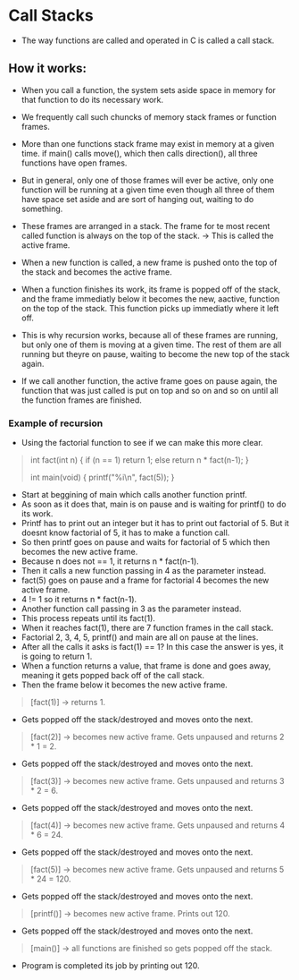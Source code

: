 # Call Stacks
- The way functions are called and operated in C is called a call stack.

## How it works:
- When you call a function, the system sets aside space in memory for that function to do its necessary work.
- We frequently call such chuncks of memory stack frames or function frames.
- More than one functions stack frame may exist in memory at a given time. if main() calls move(), which then calls direction(), all three functions have open frames.
- But in general, only one of those frames will ever be active, only one function will be running at a given time even though all three of them have space set aside and are sort of hanging out, waiting to do something.

- These frames are arranged in a stack. The frame for te most recent called function is always on the top of the stack. -> This is called the active frame.
- When a new function is called, a new frame is pushed onto the top of the stack and becomes the active frame.
- When a function finishes its work, its frame is popped off of the stack, and the frame immediatly below it becomes the new, aactive, function on the top of the stack. This function picks up immediatly where it left off.

- This is why recursion works, because all of these frames are running, but only one of them is moving at a given time. The rest of them are all running but theyre on pause, waiting to become the new top of the stack again.

- If we call another function, the active frame goes on pause again, the function that was just called is put on top and so on and so on until all the function frames are finished.

### Example of recursion
- Using the factorial function to see if we can make this more clear.

> int fact(int n)
> {
>   if (n == 1)
>       return 1;
>   else
>       return n * fact(n-1);
> }
>
> int main(void)
> {
>   printf("%i\n", fact(5));
> }

- Start at beggining of main which calls another function printf.
- As soon as it does that, main is on pause and is waiting for printf() to do its work.
- Printf has to print out an integer but it has to print out factorial of 5. But it doesnt know factorial of 5, it has to make a function call.
- So then printf goes on pause and waits for factorial of 5 which then becomes the new active frame.
- Because n does not == 1, it returns n * fact(n-1).
- Then it calls a new function passing in 4 as the parameter instead.
- fact(5) goes on pause and a frame for factorial 4 becomes the new active frame.
- 4 != 1 so it returns n * fact(n-1).
- Another function call passing in 3 as the parameter instead.
- This process repeats until its fact(1).
- When it reaches fact(1), there are 7 function frames in the call stack.
- Factorial 2, 3, 4, 5, printf() and main are all on pause at the lines.
- After all the calls it asks is fact(1) == 1? In this case the answer is yes, it is going to return 1.
- When a function returns a value, that frame is done and goes away, meaning it gets popped back off of the call stack.
- Then the frame below it becomes the new active frame.

> [fact(1)] -> returns 1.
- Gets popped off the stack/destroyed and moves onto the next.
> [fact(2)] -> becomes new active frame. Gets unpaused and returns 2 * 1 = 2.
- Gets popped off the stack/destroyed and moves onto the next.
> [fact(3)] -> becomes new active frame. Gets unpaused and returns 3 * 2 = 6.
- Gets popped off the stack/destroyed and moves onto the next.
> [fact(4)] -> becomes new active frame. Gets unpaused and returns 4 * 6 = 24.
- Gets popped off the stack/destroyed and moves onto the next.
> [fact(5)] -> becomes new active frame. Gets unpaused and returns  5 * 24 = 120.
- Gets popped off the stack/destroyed and moves onto the next.
> [printf()] -> becomes new active frame. Prints out 120.
- Gets popped off the stack/destroyed and moves onto the next.
> [main()] -> all functions are finished so gets popped off the stack.

- Program is completed its job by printing out 120.


